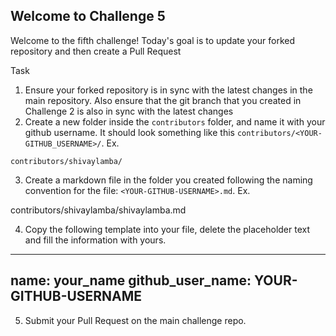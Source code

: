 ## Welcome to Challenge 5

Welcome to the fifth challenge! 
Today's goal is to update your forked repository and then create a Pull Request

Task

1. Ensure your forked repository is in sync with the latest changes in the main repository. Also ensure that the git branch that you created in Challenge 2 is also in sync with the latest changes
2. Create a new folder inside the `contributors` folder, and name it with your github username. It should look something like this `contributors/<YOUR-GITHUB_USERNAME>/`. Ex.

```
contributors/shivaylamba/
```

3. Create a markdown file in the folder you created following the naming convention for the file: `<YOUR-GITHUB-USERNAME>.md`. Ex.


contributors/shivaylamba/shivaylamba.md


4. Copy the following template into your file, delete the placeholder text and fill the information with yours.

---
name: your_name
github_user_name: YOUR-GITHUB-USERNAME
---
5. Submit your Pull Request on the main challenge repo.

